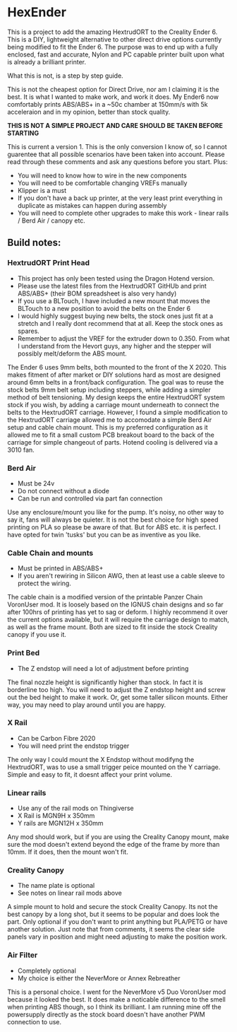 # HexEnder

This is a project to add the amazing HextrudORT to the Creality Ender 6. This is a DIY, lightweight alternative to other direct drive options currently being modified to fit the Ender 6. The purpose was to end up with a fully enclosed, fast and accurate, Nylon and PC capable printer built upon what is already a brilliant printer. 

What this is not, is a step by step guide. 

This is not the cheapest option for Direct Drive, nor am I claiming it is the best. It is what I wanted to make work, and work it does. My Ender6 now comfortably prints ABS/ABS+ in a ~50c chamber at 150mm/s with 5k acceleraion and in my opinion, better than stock quality. 


<B>THIS IS NOT A SIMPLE PROJECT AND CARE SHOULD BE TAKEN BEFORE STARTING</B>

This is current a version 1. This is the only conversion I know of, so I cannot guarentee that all possible scenarios have been taken into account. Please read through these comments and ask any questions before you start. Plus:
- You will need to know how to wire in the new components
- You will need to be comfortable changing VREFs manually
- Klipper is a must
- If you don't have a back up printer, at the very least print everything in duplicate as mistakes can happen during assembly
- You will need to complete other upgrades to make this work - linear rails / Berd Air / canopy etc.


## Build notes:

### HextrudORT Print Head
- This project has only been tested using the Dragon Hotend version. 
- Please use the latest files from the HextrudORT GitHUb and print ABS/ABS+ (their BOM spreadsheet is also very handy)
- If you use a BLTouch, I have included a new mount that moves the BLTouch to a new position to avoid the belts on the Ender 6
- I would highly suggest buying new belts, the stock ones just fit at a stretch and I really dont recommend that at all. Keep the stock ones as spares.
- Remember to adjust the VREF for the extruder down to 0.350. From what I understand from the Hevort guys, any higher and the stepper will possibly melt/deform the ABS mount.

The Ender 6 uses 9mm belts, both mounted to the front of the X 2020. This makes fitment of after market or DIY solutions hard as most are designed around 6mm belts in a front/back configuration. The goal was to reuse the stock belts 9mm belt setup including steppers, while adding a simpler method of belt tensioning. My design keeps the entire HextrudORT system stock if you wish, by adding a carriage mount underneath to connect the belts to the HextrudORT carriage. However, I found a simple modification to the HextrudORT carriage allowed me to accomodate a simple Berd Air setup and cable chain mount. This is my preferred configuration as it allowed me to fit a small custom PCB breakout board to the back of the carriage for simple changeout of parts. Hotend cooling is delivered via a 3010 fan.

### Berd Air
- Must be 24v
- Do not connect without a diode
- Can be run and controlled via part fan connection

Use any enclosure/mount you like for the pump. It's noisy, no other way to say it, fans will always be quieter. It is not the best choice for high speed printing on PLA so please be aware of that. But for ABS etc. it is perfect. I have opted for twin 'tusks' but you can be as inventive as you like.

### Cable Chain and mounts
- Must be printed in ABS/ABS+
- If you aren't rewiring in Silicon AWG, then at least use a cable sleeve to protect the wiring.

The cable chain is a modified version of the printable Panzer Chain VoronUser mod. It is loosely based on the IGNUS chain designs and so far after 100hrs of printing has yet to sag or deform. I highly recommend it over the current options available, but it will require the carriage design to match, as well as the frame mount. Both are sized to fit inside the stock Creality canopy if you use it.

### Print Bed
- The Z endstop will need a lot of adjustment before printing

The final nozzle height is significantly higher than stock. In fact it is borderline too high. You will need to adjust the Z endstop height and screw out the bed height to make it work. Or, get some taller silicon mounts. Either way, you may need to play around until you are happy. 

### X Rail
- Can be Carbon Fibre 2020
- You will need print the endstop trigger

The only way I could mount the X Endstop without modifyng the HextrudORT, was to use a small trigger peice mounted on the Y carriage. Simple and easy to fit, it doesnt affect your print volume.

### Linear rails
- Use any of the rail mods on Thingiverse
- X Rail is MGN9H x 350mm
- Y rails are MGN12H x 350mm

Any mod should work, but if you are using the Creality Canopy mount, make sure the mod doesn't extend beyond the edge of the frame by more than 10mm. If it does, then the mount won't fit.

### Creality Canopy
- The name plate is optional
- See notes on linear rail mods above

A simple mount to hold and secure the stock Creality Canopy. Its not the best canopy by a long shot, but it seems to be popular and does look the part. Only optional if you don't want to print anything but PLA/PETG or have another solution. Just note that from comments, it seems the clear side panels vary in position and might need adjusting to make the position work.

### Air Filter
- Completely optional
- My choice is either the NeverMore or Annex Rebreather

This is a personal choice. I went for the NeverMore v5 Duo VoronUser mod because it looked the best. It does make a noticable difference to the smell when printing ABS though, so I think its brilliant. I am running mine off the powersupply directly as the stock board doesn't have another PWM connection to use. 

